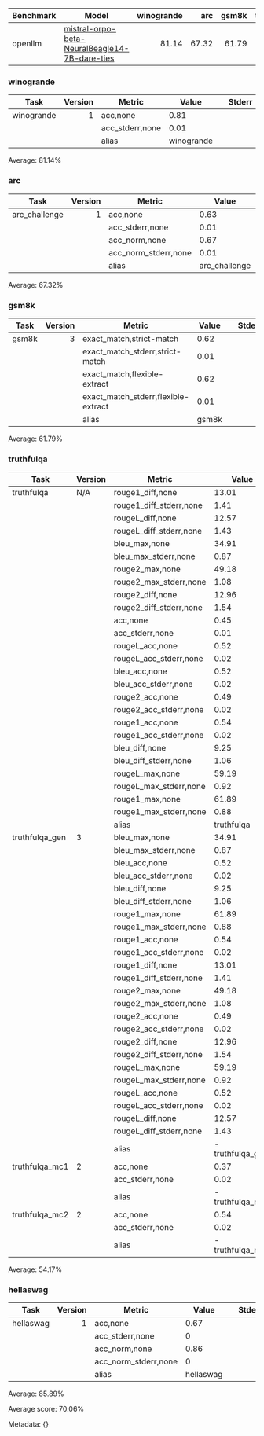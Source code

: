 |Benchmark|                                                           Model                                                            |winogrande| arc |gsm8k|truthfulqa|hellaswag|Average|
|---------|----------------------------------------------------------------------------------------------------------------------------|---------:|----:|----:|---------:|--------:|------:|
|openllm  |[mistral-orpo-beta-NeuralBeagle14-7B-dare-ties](https://huggingface.co/saucam/mistral-orpo-beta-NeuralBeagle14-7B-dare-ties)|     81.14|67.32|61.79|     54.17|    85.89|  70.06|

### winogrande
|   Task   |Version|    Metric     |  Value   |   |Stderr|
|----------|------:|---------------|----------|---|------|
|winogrande|      1|acc,none       |      0.81|   |      |
|          |       |acc_stderr,none|      0.01|   |      |
|          |       |alias          |winogrande|   |      |

Average: 81.14%

### arc
|    Task     |Version|       Metric       |    Value    |   |Stderr|
|-------------|------:|--------------------|-------------|---|------|
|arc_challenge|      1|acc,none            |         0.63|   |      |
|             |       |acc_stderr,none     |         0.01|   |      |
|             |       |acc_norm,none       |         0.67|   |      |
|             |       |acc_norm_stderr,none|         0.01|   |      |
|             |       |alias               |arc_challenge|   |      |

Average: 67.32%

### gsm8k
|Task |Version|              Metric               |Value|   |Stderr|
|-----|------:|-----------------------------------|-----|---|------|
|gsm8k|      3|exact_match,strict-match           | 0.62|   |      |
|     |       |exact_match_stderr,strict-match    | 0.01|   |      |
|     |       |exact_match,flexible-extract       | 0.62|   |      |
|     |       |exact_match_stderr,flexible-extract| 0.01|   |      |
|     |       |alias                              |gsm8k|   |      |

Average: 61.79%

### truthfulqa
|     Task     |Version|        Metric         |      Value      |   |Stderr|
|--------------|-------|-----------------------|-----------------|---|------|
|truthfulqa    |N/A    |rouge1_diff,none       |            13.01|   |      |
|              |       |rouge1_diff_stderr,none|             1.41|   |      |
|              |       |rougeL_diff,none       |            12.57|   |      |
|              |       |rougeL_diff_stderr,none|             1.43|   |      |
|              |       |bleu_max,none          |            34.91|   |      |
|              |       |bleu_max_stderr,none   |             0.87|   |      |
|              |       |rouge2_max,none        |            49.18|   |      |
|              |       |rouge2_max_stderr,none |             1.08|   |      |
|              |       |rouge2_diff,none       |            12.96|   |      |
|              |       |rouge2_diff_stderr,none|             1.54|   |      |
|              |       |acc,none               |             0.45|   |      |
|              |       |acc_stderr,none        |             0.01|   |      |
|              |       |rougeL_acc,none        |             0.52|   |      |
|              |       |rougeL_acc_stderr,none |             0.02|   |      |
|              |       |bleu_acc,none          |             0.52|   |      |
|              |       |bleu_acc_stderr,none   |             0.02|   |      |
|              |       |rouge2_acc,none        |             0.49|   |      |
|              |       |rouge2_acc_stderr,none |             0.02|   |      |
|              |       |rouge1_acc,none        |             0.54|   |      |
|              |       |rouge1_acc_stderr,none |             0.02|   |      |
|              |       |bleu_diff,none         |             9.25|   |      |
|              |       |bleu_diff_stderr,none  |             1.06|   |      |
|              |       |rougeL_max,none        |            59.19|   |      |
|              |       |rougeL_max_stderr,none |             0.92|   |      |
|              |       |rouge1_max,none        |            61.89|   |      |
|              |       |rouge1_max_stderr,none |             0.88|   |      |
|              |       |alias                  |truthfulqa       |   |      |
|truthfulqa_gen|      3|bleu_max,none          |            34.91|   |      |
|              |       |bleu_max_stderr,none   |             0.87|   |      |
|              |       |bleu_acc,none          |             0.52|   |      |
|              |       |bleu_acc_stderr,none   |             0.02|   |      |
|              |       |bleu_diff,none         |             9.25|   |      |
|              |       |bleu_diff_stderr,none  |             1.06|   |      |
|              |       |rouge1_max,none        |            61.89|   |      |
|              |       |rouge1_max_stderr,none |             0.88|   |      |
|              |       |rouge1_acc,none        |             0.54|   |      |
|              |       |rouge1_acc_stderr,none |             0.02|   |      |
|              |       |rouge1_diff,none       |            13.01|   |      |
|              |       |rouge1_diff_stderr,none|             1.41|   |      |
|              |       |rouge2_max,none        |            49.18|   |      |
|              |       |rouge2_max_stderr,none |             1.08|   |      |
|              |       |rouge2_acc,none        |             0.49|   |      |
|              |       |rouge2_acc_stderr,none |             0.02|   |      |
|              |       |rouge2_diff,none       |            12.96|   |      |
|              |       |rouge2_diff_stderr,none|             1.54|   |      |
|              |       |rougeL_max,none        |            59.19|   |      |
|              |       |rougeL_max_stderr,none |             0.92|   |      |
|              |       |rougeL_acc,none        |             0.52|   |      |
|              |       |rougeL_acc_stderr,none |             0.02|   |      |
|              |       |rougeL_diff,none       |            12.57|   |      |
|              |       |rougeL_diff_stderr,none|             1.43|   |      |
|              |       |alias                  | - truthfulqa_gen|   |      |
|truthfulqa_mc1|      2|acc,none               |             0.37|   |      |
|              |       |acc_stderr,none        |             0.02|   |      |
|              |       |alias                  | - truthfulqa_mc1|   |      |
|truthfulqa_mc2|      2|acc,none               |             0.54|   |      |
|              |       |acc_stderr,none        |             0.02|   |      |
|              |       |alias                  | - truthfulqa_mc2|   |      |

Average: 54.17%

### hellaswag
|  Task   |Version|       Metric       |  Value  |   |Stderr|
|---------|------:|--------------------|---------|---|------|
|hellaswag|      1|acc,none            |     0.67|   |      |
|         |       |acc_stderr,none     |        0|   |      |
|         |       |acc_norm,none       |     0.86|   |      |
|         |       |acc_norm_stderr,none|        0|   |      |
|         |       |alias               |hellaswag|   |      |

Average: 85.89%

Average score: 70.06%

Metadata: {}

